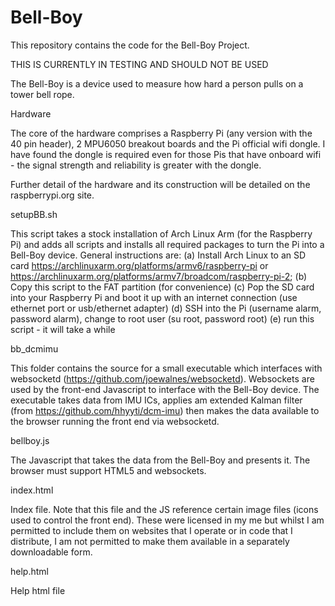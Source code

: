 # Bell-Boy
This repository contains the code for the Bell-Boy Project.

THIS IS CURRENTLY IN TESTING AND SHOULD NOT BE USED

The Bell-Boy is a device used to measure how hard a person pulls on a tower bell rope.  

Hardware

The core of the hardware comprises a Raspberry Pi (any version with the 40 pin header), 2 MPU6050 breakout boards and the Pi official wifi dongle.  I have found the dongle is required even for those Pis that have onboard wifi - the signal strength and reliability is greater with the dongle.

Further detail of the hardware and its construction will be detailed on the raspberrypi.org site.

setupBB.sh

This script takes a stock installation of Arch Linux Arm (for the Raspberry Pi) and adds all scripts and installs all required packages to turn the Pi into a Bell-Boy device. General instructions are: 
   (a)    Install Arch Linux to an SD card https://archlinuxarm.org/platforms/armv6/raspberry-pi or 
          https://archlinuxarm.org/platforms/armv7/broadcom/raspberry-pi-2;
   (b)    Copy this script to the FAT partition (for convenience)
   (c)    Pop the SD card into your Raspberry Pi and boot it up with an internet connection (use ethernet
          port or usb/ethernet adapter)
   (d)    SSH into the Pi (username alarm, password alarm), change to root user (su root, password root) 
   (e)    run this script - it will take a while

bb_dcmimu

This folder contains the source for a small executable which interfaces with websocketd (https://github.com/joewalnes/websocketd).  Websockets are used by the front-end Javascript to interface with the Bell-Boy device.  The executable takes data from IMU ICs, applies am extended Kalman filter (from https://github.com/hhyyti/dcm-imu) then makes the data available to the browser running the front end via websocketd. 

bellboy.js

The Javascript that takes the data from the Bell-Boy and presents it.  The browser must support HTML5 and websockets.

index.html

Index file.  Note that this file and the JS reference certain image files (icons used to control the front end).  These were licensed in my me but whilst I am permitted to include them on websites that I operate or in code that I distribute, I am not permitted to make them available in a separately downloadable form.

help.html

Help html file
